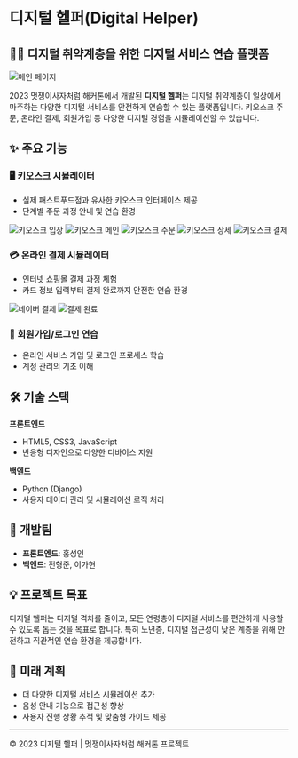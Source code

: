 # 디지털 헬퍼(Digital Helper)

## 👩‍💻 디지털 취약계층을 위한 디지털 서비스 연습 플랫폼

![메인 페이지](https://github.com/user-attachments/assets/2b07bf25-2cbc-4a64-834d-b8a938e67b59)

2023 멋쟁이사자처럼 해커톤에서 개발된 **디지털 헬퍼**는 디지털 취약계층이 일상에서 마주하는 다양한 디지털 서비스를 안전하게 연습할 수 있는 플랫폼입니다. 키오스크 주문, 온라인 결제, 회원가입 등 다양한 디지털 경험을 시뮬레이션할 수 있습니다.

## ✨ 주요 기능

### 🖥️ 키오스크 시뮬레이터
- 실제 패스트푸드점과 유사한 키오스크 인터페이스 제공
- 단계별 주문 과정 안내 및 연습 환경

![키오스크 입장](https://github.com/user-attachments/assets/f2504941-c8c5-4e55-8dcf-794ad3793a35)
![키오스크 메인](https://github.com/user-attachments/assets/e6ace449-90dc-4ab1-887a-6dc6be62498f)
![키오스크 주문](https://github.com/user-attachments/assets/fe279064-ef75-4da6-add4-801e5eedef0f)
![키오스크 상세](https://github.com/user-attachments/assets/db006db8-ab5a-447f-aa81-cdd8470e410b)
![키오스크 결제](https://github.com/user-attachments/assets/09d42c52-97c2-47dc-b400-d6f6d8bb3eb5)

### 💳 온라인 결제 시뮬레이터
- 인터넷 쇼핑몰 결제 과정 체험
- 카드 정보 입력부터 결제 완료까지 안전한 연습 환경

![네이버 결제](https://github.com/user-attachments/assets/14c0554e-6de1-4854-8155-1b044934d2cf)
![결제 완료](https://github.com/user-attachments/assets/cc3f6fa2-9a28-4a18-b929-2c20b99bcbcb)

### 🔐 회원가입/로그인 연습
- 온라인 서비스 가입 및 로그인 프로세스 학습
- 계정 관리의 기초 이해

## 🛠️ 기술 스택

**프론트엔드**
- HTML5, CSS3, JavaScript
- 반응형 디자인으로 다양한 디바이스 지원

**백엔드**
- Python (Django)
- 사용자 데이터 관리 및 시뮬레이션 로직 처리

## 👥 개발팀

- **프론트엔드**: 홍성인
- **백엔드**: 전형준, 이가현

## 💡 프로젝트 목표

디지털 헬퍼는 디지털 격차를 줄이고, 모든 연령층이 디지털 서비스를 편안하게 사용할 수 있도록 돕는 것을 목표로 합니다. 특히 노년층, 디지털 접근성이 낮은 계층을 위해 안전하고 직관적인 연습 환경을 제공합니다.

## 🚀 미래 계획

- 더 다양한 디지털 서비스 시뮬레이션 추가
- 음성 안내 기능으로 접근성 향상
- 사용자 진행 상황 추적 및 맞춤형 가이드 제공

---

© 2023 디지털 헬퍼 | 멋쟁이사자처럼 해커톤 프로젝트
